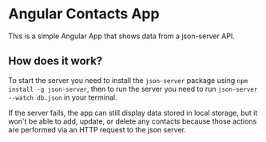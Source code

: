 # Angular Contacts App

This is a simple Angular App that shows data from a json-server API.

## How does it work?

To start the server you need to install the `json-server` package using `npm install -g json-server`, then to run the server you need to run `json-server --watch db.json` in your terminal.

If the server fails, the app can still display data stored in local storage, but it won't be able to add, update, or delete any contacts because those actions are performed via an HTTP request to the json server.
